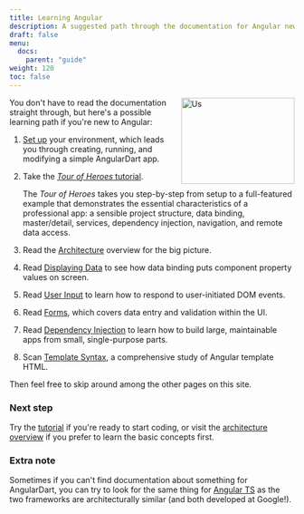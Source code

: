 ```yaml
---
title: Learning Angular
description: A suggested path through the documentation for Angular newcomers
draft: false
menu:
  docs:
    parent: "guide"
weight: 120
toc: false
---
```

<img src="{% asset ng/devguide/intro/people.png @path %}" width="200px" height="152px" alt="Us" align="right">

You don't have to read the documentation straight through,
but here's a possible learning path if you're new to Angular:

1. [Set up](/guide/setup) your environment, which leads you through
   creating, running, and modifying a simple AngularDart app.

1. Take the [*Tour of Heroes* tutorial](../tutorial "Tour of Heroes").

   The *Tour of Heroes* takes you step-by-step from setup
   to a full-featured example that demonstrates the essential characteristics of a professional app:
   a sensible project structure, data binding, master/detail, services, dependency injection, navigation, and remote data access.

1. <a id="architecture"></a>Read the [Architecture](architecture)
   overview for the big picture.

1. Read [Displaying Data](displaying-data) to see how data binding puts
   component property values on screen.

1. Read [User Input](user-input) to learn how to respond to user-initiated
   DOM events.

1. Read [Forms](forms), which covers data entry and validation within the UI.

1. Read [Dependency Injection](dependency-injection) to learn how to build
   large, maintainable apps from small, single-purpose parts.

1. Scan [Template Syntax](template-syntax),
   a comprehensive study of Angular template HTML.

Then feel free to skip around among the other pages on this site.

### Next step

Try the [tutorial](../tutorial "Tour of Heroes") if you're ready to start
coding, or visit the [architecture overview](architecture.html "Basic Concepts")
if you prefer to learn the basic concepts first.

### Extra note

Sometimes if you can't find documentation about something for AngularDart, you can try to look for the same thing for [Angular TS]({{angular}}) as the two frameworks are architecturally similar (and both developed at Google!).
